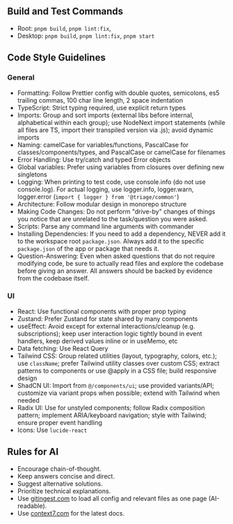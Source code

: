 ## Build and Test Commands

- Root: `pnpm build`, `pnpm lint:fix`,
- Desktop: `pnpm build`, `pnpm lint:fix`, `pnpm start`

## Code Style Guidelines

### General

- Formatting: Follow Prettier config with double quotes, semicolons, es5 trailing commas, 100 char line length, 2 space indentation
- TypeScript: Strict typing required, use explicit return types
- Imports: Group and sort imports (external libs before internal, alphabetical within each group); use NodeNext import statements (while all files are TS, import their transpiled version via .js); avoid dynamic imports
- Naming: camelCase for variables/functions, PascalCase for classes/components/types, and PascalCase or camelCase for filenames
- Error Handling: Use try/catch and typed Error objects
- Global variables: Prefer using variables from closures over defining new singletons
- Logging: When printing to test code, use console.info (do not use console.log). For actual logging, use logger.info, logger.warn, logger.error (`import { logger } from '@triage/common'`)
- Architecture: Follow modular design in monorepo structure
- Making Code Changes: Do not perform "drive-by" changes of things you notice that are unrelated to the task/question you were asked.
- Scripts: Parse any command line arguments with commander
- Installing Dependencies: If you need to add a dependency, NEVER add it to the workspace root `package.json`. Always add it to the specific `package.json` of the app or package that needs it.
- Question-Answering: Even when asked questions that do not require modifying code, be sure to actually read files and explore the codebase before giving an answer. All answers should be backed by evidence from the codebase itself.

### UI

- React: Use functional components with proper prop typing
- Zustand: Prefer Zustand for state shared by many components
- useEffect: Avoid except for external interactions/cleanup (e.g. subscriptions); keep user interaction logic tightly bound in event handlers, keep derived values inline or in useMemo, etc
- Data fetching: Use React Query
- Tailwind CSS: Group related utilities (layout, typography, colors, etc.); use `className`; prefer Tailwind utility classes over custom CSS; extract patterns to components or use @apply in a CSS file; build responsive design
- ShadCN UI: Import from `@/components/ui`; use provided variants/API; customize via variant props when possible; extend with Tailwind when needed
- Radix UI: Use for unstyled components; follow Radix composition pattern; implement ARIA/keyboard navigation; style with Tailwind; ensure proper event handling
- Icons: Use `lucide-react`

## Rules for AI

- Encourage chain-of-thought.
- Keep answers concise and direct.
- Suggest alternative solutions.
- Prioritize technical explanations.
- Use [gitingest.com](https://gitingest.com) to load all config and relevant files as one page (AI-readable).
- Use [context7.com](https://context7.com) for the latest docs.

